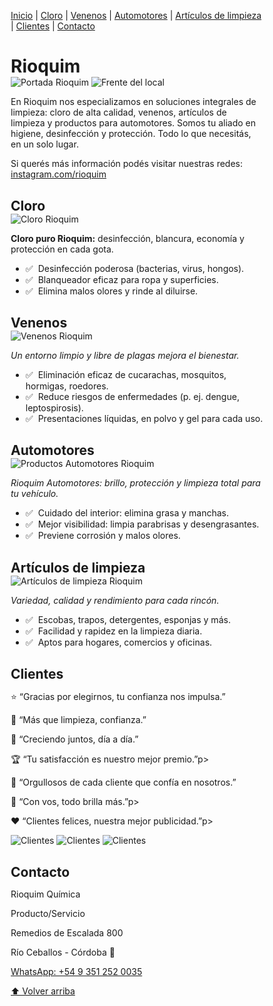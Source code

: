 <!DOCTYPE html>
<html lang="es">
<head>
<meta charset="UTF-8" />
<meta name="viewport" content="width=device-width, initial-scale=1.0"/>
<title>Rioquim</title>
<style>
  * { box-sizing: border-box; margin: 0; padding: 0; }
  html, body { height: 100%; }

  body {
    background-color: #8a2be2;
    font-family: Arial, Helvetica, sans-serif;
    color: #fff;
    padding: 20px;
    display: flex;
    flex-direction: column;
    align-items: center;
    gap: 20px;
  }

  .indice {
    width: 100%;
    max-width: 1100px;
    background: rgba(255,255,255,0.15);
    padding: 14px 18px;
    border-radius: 14px;
    text-align: center;
    margin-bottom: 20px;
    font-size: 20px;
    font-weight: bold;
    color: #fff;
    box-shadow: 0 4px 10px rgba(0,0,0,0.3);
  }

  .indice a {
    color: #fff;
    text-decoration: none;
    margin: 0 10px;
    padding: 6px 12px;
    border-radius: 8px;
    font-weight: bold;
    transition: all 0.3s ease;
  }

  .indice a:hover {
    background: #fff;
    color: #ff8c00;
    transform: scale(1.1);
  }

  .central {
    width: 100%;
    max-width: 1100px;
    background: #ff8c00;
    border: 4px solid #fff;
    border-radius: 20px;
    padding: 25px 20px;
    display: flex;
    flex-direction: column;
    align-items: center;
    gap: 20px;
    box-shadow: 0 8px 20px rgba(0,0,0,0.35);
  }

  h1 {
    font-size: 38px;
    font-weight: bold;
    text-align: center;
    margin-bottom: 15px;
    background: linear-gradient(45deg, #8a2be2, #fff);
    -webkit-background-clip: text;
    -webkit-text-fill-color: transparent;
  }

  p.lead {
    font-style: italic;
    font-size: 18px;
    text-align: center;
    line-height: 1.5;
  }

  .central img {
    display: block;
    margin: 0 auto;
    width: 80%;
    max-width: 600px;
    border-radius: 12px;
    border: 2px solid #fff;
  }

  a.social { color: #fff; text-decoration: underline; font-weight: 600; }

  section {
    width: 100%;
    max-width: 1100px;
    background: #ffa50033;
    padding: 20px;
    border-radius: 12px;
    text-align: center;
    margin-bottom: 20px;
    border: 2px solid #fff;
  }

  section h2 {
    margin-bottom: 12px;
    font-size: 22px;
    text-decoration: underline;
  }

  section img {
    margin: 15px 0;
    width: 60%;
    max-width: 400px;
    border-radius: 10px;
    border: 2px solid #fff;
  }

  ul { margin-top: 12px; display: grid; gap: 6px; list-style: none; padding-left: 0; }
  ul li::before { content: "✅"; margin-right: 8px; }

  #clientes {
    width: 100%;
    max-width: 1100px;
    background: #ff69b433;
    border-radius: 12px;
    padding: 20px;
    text-align: center;
    border: 2px solid #fff;
    margin-bottom: 20px;
  }

  #clientes h2 {
    font-size: 22px;
    text-decoration: underline;
    margin-bottom: 12px;
  }

  .clientes-frases p {
    font-size: 18px;
    font-weight: bold;
    margin: 8px 0;
    color: #fff;
    background: rgba(0,0,0,0.3);
    padding: 8px 12px;
    border-radius: 10px;
  }

  .clientes-fotos img {
    margin: 10px;
    width: 30%;
    max-width: 200px;
    border-radius: 12px;
    border: 2px solid #fff;
  }

  .contacto {
    width: 100%;
    max-width: 1100px;
    background: #ff8c0033;
    border-radius: 12px;
    padding: 20px;
    text-align: center;
    border: 2px solid #fff;
  }

  .contacto h2 {
    font-size: 22px;
    text-decoration: underline;
    margin-bottom: 12px;
  }

  .contacto p {
    margin: 6px 0;
    font-size: 16px;
  }

  .contacto a {
    color: #8a2be2;
    font-weight: bold;
    text-decoration: none;
  }

  .volver {
    display: inline-block;
    margin-top: 15px;
    padding: 10px 16px;
    background: #fff;
    color: #ff8c00;
    border-radius: 8px;
    text-decoration: none;
    font-weight: bold;
    border: 2px solid #fff;
  }

  .volver:hover {
    background: #f1f1f1;
    color: #8a2be2;
  }

  @media (max-width: 600px) {
    h1 { font-size: 30px; }
    .central img { width: 95%; }
    section img { width: 90%; }
    .clientes-fotos img { width: 80%; max-width: none; }
  }
</style>
</head>
<body>

<!-- ÍNDICE -->
<div class="indice">
  <a href="#inicio">Inicio</a> |
  <a href="#cloro">Cloro</a> |
  <a href="#venenos">Venenos</a> |
  <a href="#automotores">Automotores</a> |
  <a href="#articulos">Artículos de limpieza</a> |
  <a href="#clientes">Clientes</a> |
  <a href="#contacto">Contacto</a>
</div>

<!-- BLOQUE CENTRAL -->
<div class="central" id="inicio">
  <h1>Rioquim</h1>
  <img src="img/portada.PGN" alt="Portada Rioquim">
  <img src="img/frente-del-local.png" alt="Frente del local">
  <p class="lead">
    En Rioquim nos especializamos en soluciones integrales de limpieza: cloro de alta calidad, venenos, artículos de limpieza y productos para automotores. Somos tu aliado en higiene, desinfección y protección. Todo lo que necesitás, en un solo lugar.
  </p>
  <p>
    Si querés más información podés visitar nuestras redes:
    <a class="social" href="https://www.instagram.com/rioquim/" target="_blank" rel="noopener noreferrer">instagram.com/rioquim</a>
  </p>
</div>

<!-- SECCIONES -->
<section id="cloro">
  <h2>Cloro</h2>
  <img src="img/cloro.png" alt="Cloro Rioquim">
  <p><strong>Cloro puro Rioquim:</strong> desinfección, blancura, economía y protección en cada gota.</p>
  <ul>
    <li>Desinfección poderosa (bacterias, virus, hongos).</li>
    <li>Blanqueador eficaz para ropa y superficies.</li>
    <li>Elimina malos olores y rinde al diluirse.</li>
  </ul>
</section>

<section id="venenos">
  <h2>Venenos</h2>
  <img src="img/venenos.png" alt="Venenos Rioquim">
  <p><em>Un entorno limpio y libre de plagas mejora el bienestar.</em></p>
  <ul>
    <li>Eliminación eficaz de cucarachas, mosquitos, hormigas, roedores.</li>
    <li>Reduce riesgos de enfermedades (p. ej. dengue, leptospirosis).</li>
    <li>Presentaciones líquidas, en polvo y gel para cada uso.</li>
  </ul>
</section>

<section id="automotores">
  <h2>Automotores</h2>
  <img src="img/555.png" alt="Productos Automotores Rioquim">
  <p><em>Rioquim Automotores: brillo, protección y limpieza total para tu vehículo.</em></p>
  <ul>
    <li>Cuidado del interior: elimina grasa y manchas.</li>
    <li>Mejor visibilidad: limpia parabrisas y desengrasantes.</li>
    <li>Previene corrosión y malos olores.</li>
  </ul>
</section>

<section id="articulos">
  <h2>Artículos de limpieza</h2>
  <img src="img/888.png" alt="Artículos de limpieza Rioquim">
  <p><em>Variedad, calidad y rendimiento para cada rincón.</em></p>
  <ul>
    <li>Escobas, trapos, detergentes, esponjas y más.</li>
    <li>Facilidad y rapidez en la limpieza diaria.</li>
    <li>Aptos para hogares, comercios y oficinas.</li>
  </ul>
</section>

<!-- SECCIÓN CLIENTES -->
<section id="clientes">
  <h2>Clientes</h2>
  <div class="clientes-frases">
    <p>⭐ “Gracias por elegirnos, tu confianza nos impulsa.”</p>
    <p>💪 “Más que limpieza, confianza.”</p>
    <p>🤝 “Creciendo juntos, día a día.”</p>
    <p>🏆 “Tu satisfacción es nuestro mejor premio.”p>
    <p>🌟 “Orgullosos de cada cliente que confía en nosotros.”</p>
    <p>🧹 “Con vos, todo brilla más.”p>
    <p>❤️ “Clientes felices, nuestra mejor publicidad.”p>
  </div>
  <div class="clientes-fotos">
    <img src="img/clienta3-copia.png" alt="Clientes">
    <img src="img/cliente1-copia.png" alt="Clientes">
    <img src="img/cliente4-copia.png" alt="Clientes">
  </div>
</section>

<!-- CONTACTO -->
<section class="contacto" id="contacto">
  <h2>Contacto</h2>
  <p>Rioquim Química</p>
  <p>Producto/Servicio</p>
  <p>Remedios de Escalada 800</p>
  <p>Río Ceballos - Córdoba 📍</p>
  <p><a href="https://wa.me/5493512520035" target="_blank">WhatsApp: +54 9 351 252 0035</a></p>
</section>

<!-- VOLVER ARRIBA -->
<a class="volver" href="#inicio">⬆ Volver arriba</a>

</body>
</html>

